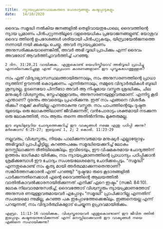 ```yaml
---
title:  ന്യായപ്രമാണപാലകരുടെ പോരാട്ടങ്ങളും കഷ്ടപ്പാടുകളും
date:   14/10/2020
---
```


ദൈവം സമൃദ്ധി നൽകിയ ജനങ്ങളിൽ തെളിവായതുപോലെ, ദൈവത്തിന്റെ ന്യായ പ്രമാണം പിൻപറ്റുന്നതിലൂടെ വളരെയധികം പ്രയോജനങ്ങളുണ്ട്. യോശുവ ദൈവ ത്തിന്റെ ഉപദേശങ്ങൾ ശരിയായി പിൻപറ്റുകയും, യിസ്രായേൽജനത്തെ നന്നായി നയി ക്കുകയും ചെയ്തു. അവർ ന്യായപ്രമാണം അനുസരിക്കുകയാണെങ്കിൽ, അവർ അഭി വൃദ്ധി പ്രാപിക്കും എന്ന് ദൈവം അവരോട് ആവർത്തിച്ചാവർത്തിച്ച് പറഞ്ഞു.

`2 ദിന. 31:20,21 വായിക്കുക. എന്തുകൊണ്ട് യെഹിസ്കീയാവ് അഭിവൃദ്ധി പ്രാപിച്ചു എന്നതിനെക്കുറിച്ചുള്ള എന്ത് സുപ്രധാന കാരണങ്ങളാണ് ഈ പുസ്തകഭാഗത്തുള്ളത്?`

നാം ഏത് വിദ്യാഭ്യാസസ്ഥലത്തായിരുന്നാലും, നാം അനുസരണത്തിന്റെ പ്രാധാ ന്യത്തിന് ഊന്നൽ കൊടുക്കണം. എന്നിരുന്നാലും, നമ്മുടെ വിദ്യാർത്ഥികൾ ബുദ്ധി ശൂന്യരല്ല. ഉടനെയോ പിന്നീടോ അവർ ആ നിഷ്ട്രമായ വസ്തുത ശ്രദ്ധിക്കും, ചില മനുഷ്യർ വിശ്വസ്തരും, സ്നേഹമുള്ളവരും, അനുസരണയുള്ളവരുമാണ്. എന്നിട്ടു കൂടി എന്താണ്? ദുരന്തം അവരെയും പ്രഹരിക്കുന്നു. ഇത് നാം എങ്ങനെ വിശദീക രിക്കും? നമുക്ക് കഴിയില്ല എന്നതാകുന്നു വസ്തുത. നാം പാപത്തിന്റെയും ദുഷ്ടത യുടെയും ഒരു ലോകത്തിലാണ് ജീവിക്കുന്നത്, വൻപോരാട്ടം ശക്തമായി നടക്കുന്ന ഒരു ലോകത്തിൽ, നാം ആരും തന്നെ അതിൽനിന്നും മുക്തരുമല്ല.

`ഈ ബുദ്ധിമുട്ടേറിയ ചോദ്യത്തെക്കുറിച്ച് ഈ വാക്യങ്ങൾ നമ്മെ എന്തു പഠിപ്പി ക്കുന്നു? മർക്കൊസ് 6:25-27; ഇയ്യോബ് 1, 2; 2 കൊരി. 11:23-29`

നല്ലവരും, വിശ്വസ്തരും, നിയമം പാലിക്കുന്നവരുമായ മനുഷ്യർ എല്ലായ്പോഴും അഭിവൃദ്ധി പ്രാപിച്ചിട്ടില്ല, കുറഞ്ഞപക്ഷം സമൃദ്ധിയെക്കുറിച്ച് ലോകം മനസ്സിലാക്കുന്ന രീതിയിലെങ്കിലും. ഇവിടെയും, ഈ വിഷമകരമായ ചോദ്യത്തിന് ഉത്തരം ഭാഗികമാ യിരിക്കും, നാം ന്യായപ്രമാണത്തിന്റെ പ്രാധാന്യം പഠിപ്പിക്കാൻ ശ്രമിക്കുമ്പോൾ ഈ ചോദ്യം സംശയലേശമെന്യ ചോദിക്കപ്പെടും. “സമൃദ്ധി” എന്നതുകൊണ്ട് നാം കൃത്യ മായി അർത്ഥമാക്കുന്നതെന്താണ്? സങ്കീർത്തനക്കാരൻ എന്ത് പറഞ്ഞു? “ദുഷ്ടന്മാ രുടെ കൂടാരങ്ങളിൽ പാർക്കുന്നതിനെക്കാൾ എന്റെ ദൈവത്തിന്റെ ആലയത്തിൽ വാതിൽകാവൽക്കാരനായിരിക്കുന്നത് എനിക്ക് ഏറെ ഇഷ്ടം” (സങ്കീ. 84:10). ലോക നിലവാരമനുസരിച്ച്, ദൈവത്തോട് വിശ്വസ്തരും ന്യായപ്രമാണത്തോട് അനുസര ണയുള്ളവരുമായവർ എപ്പോഴും “സമൃദ്ധി” പ്രാപിക്കാറില്ല എന്നതിന് സംശയമൊ ന്നുമില്ല, കുറഞ്ഞ പക ഇപ്പോഴത്തേക്കെങ്കിലും. ഇങ്ങനെയല്ല എന്ന് പറയുന്നത്, നാം വിദ്യാർത്ഥികളോട് ചെയ്യുന്ന ഉപ്രദവമായിരിക്കും.

`എബ്രാ. 11:13-16 വായിക്കുക. വിശ്വസ്തരായവർ എന്തുകൊണ്ടാണ് ഈ ജീവിത ത്തിൽ ഇപ്പോഴും കഷ്ടതയനുഭവിക്കുന്നത് എന്ന് മനസ്സിലാക്കുവാൻ ഈ വാക്യങ്ങൾ നയെ എങ്ങനെ സഹായിക്കുന്നു?`